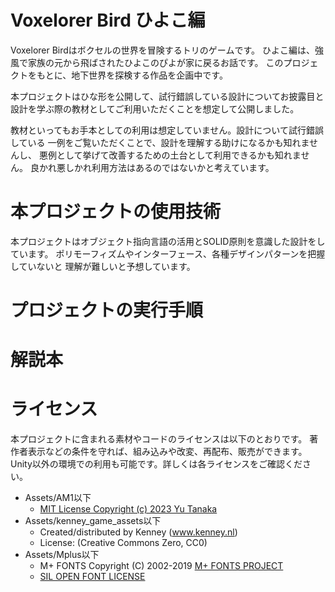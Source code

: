 # Voxelorer Bird ひよこ編

Voxelorer Birdはボクセルの世界を冒険するトリのゲームです。
ひよこ編は、強風で家族の元から飛ばされたひよこのぴよが家に戻るお話です。
このプロジェクトをもとに、地下世界を探検する作品を企画中です。

本プロジェクトはひな形を公開して、試行錯誤している設計についてお披露目と
設計を学ぶ際の教材としてご利用いただくことを想定して公開しました。

教材といってもお手本としての利用は想定していません。設計について試行錯誤している
一例をご覧いただくことで、設計を理解する助けになるかも知れませんし、
悪例として挙げて改善するための土台として利用できるかも知れません。
良かれ悪しかれ利用方法はあるのではないかと考えています。

# 本プロジェクトの使用技術

本プロジェクトはオブジェクト指向言語の活用とSOLID原則を意識した設計をしています。
ポリモーフィズムやインターフェース、各種デザインパターンを把握していないと
理解が難しいと予想しています。



# プロジェクトの実行手順


# 解説本




# ライセンス

本プロジェクトに含まれる素材やコードのライセンスは以下のとおりです。
著作者表示などの条件を守れば、組み込みや改変、再配布、販売ができます。
Unity以外の環境での利用も可能です。詳しくは各ライセンスをご確認ください。

- Assets/AM1以下
  - [MIT License Copyright (c) 2023 Yu Tanaka](./LICENSE)
- Assets/kenney_game_assets以下
  - Created/distributed by Kenney (www.kenney.nl)
  - License: (Creative Commons Zero, CC0)
- Assets/Mplus以下
  - M+ FONTS Copyright (C) 2002-2019 [M+ FONTS PROJECT](http://mplus-fonts.osdn.jp)
  - [SIL OPEN FONT LICENSE](https://scripts.sil.org/OFL_web)
